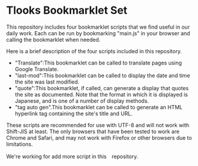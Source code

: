 
# Tlooks Bookmarklet Set

This repository includes four bookmarklet scripts that we find useful in our daily work. Each can be run by bookmarking "main.js" in your browser and calling the bookmarklet when needed.

Here is a brief description of the four scripts included in this repository.

* "Translate":This bookmarklet can be called to translate pages using Google Translate.
* "last-mod":This bookmarklet can be called to display the date and time the site was last modified.
* "quote":This bookmarklet, if called, can generate a display that quotes the site as documented. Note that the format in which it is displayed is Japanese, and is one of a number of display methods.
* "tag auto gen".This bookmarklet can be called to generate an HTML hyperlink tag containing the site's title and URL.

These scripts are recommended for use with UTF-8 and will not work with Shift-JIS at least. The only browsers that have been tested to work are Chrome and Safari, and may not work with Firefox or other browsers due to limitations.

We're working for add more script in this　repository.